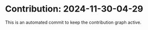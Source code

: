 # Contribution: 2024-11-30-04-29
This is an automated commit to keep the contribution graph active.
